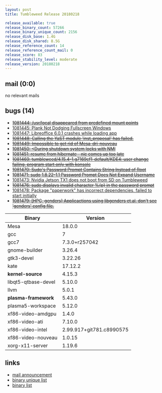 ```yaml
---
layout: post
title: Tumbleweed Release 20180218

release_available: true
release_binary_count: 57266
release_binary_unique_count: 2156
release_disk_base: 1.4G
release_disk_shared: 8.5G
release_reference_count: 14
release_reference_count_mail: 0
release_score: 83
release_stability_level: moderate
release_version: 20180218
---
```


## mail (0:0)

no relevant mails

## bugs (14)

<!--more-->

- ~~[1081444: /usr/local disappeared from predefined mount points](https://bugzilla.opensuse.org/show_bug.cgi?id=1081444)~~
- [1081445: Plank Not Dodging Fullscreen Windows](https://bugzilla.opensuse.org/show_bug.cgi?id=1081445)
- [1081447: Libreoffice 6.0.1 crashes while loading app](https://bugzilla.opensuse.org/show_bug.cgi?id=1081447)
- ~~[1081448: Calling the YaST module 'inst_proposal' has failed.](https://bugzilla.opensuse.org/show_bug.cgi?id=1081448)~~
- ~~[1081449: Impossible to get rid of Mesa-dri-nouveau](https://bugzilla.opensuse.org/show_bug.cgi?id=1081449)~~
- ~~[1081450: <During shutdown system locks with NMI](https://bugzilla.opensuse.org/show_bug.cgi?id=1081450)~~
- ~~[1081451: resume from hibernate - nic comes up too late](https://bugzilla.opensuse.org/show_bug.cgi?id=1081451)~~
- ~~[1081469: tumbleweed/4.15.4-1.g7169cf1-default/KDE4: user change failing, program start only with konsole](https://bugzilla.opensuse.org/show_bug.cgi?id=1081469)~~
- ~~[1081470: Sudo's Password Prompt Contains String Instead of Root](https://bugzilla.opensuse.org/show_bug.cgi?id=1081470)~~
- ~~[1081471: sudo 1.8.22-1.1 Password Prompt Does Not Expand Username](https://bugzilla.opensuse.org/show_bug.cgi?id=1081471)~~
- [1081473: Nvidia Jetson TX1 does not boot from SD on Tumbleweed](https://bugzilla.opensuse.org/show_bug.cgi?id=1081473)
- ~~[1081476: sudo displays invalid character %{p} in the password prompt](https://bugzilla.opensuse.org/show_bug.cgi?id=1081476)~~
- [1081478: Package "paperwork" has incorrect dependencies, failed to start initially](https://bugzilla.opensuse.org/show_bug.cgi?id=1081478)
- ~~[1081479: [HPC, genders] Applicactions using libgenders et.al. don't see 'genders' config file.](https://bugzilla.opensuse.org/show_bug.cgi?id=1081479)~~

Binary | Version
--- | ---
Mesa | 18.0.0
gcc | 7
gcc7 | 7.3.0+r257042
gnome-builder | 3.26.4
gtk3-devel | 3.22.26
kate | 17.12.2
**kernel-source** | 4.15.3
libqt5-qtbase-devel | 5.10.0
llvm | 5.0.1
**plasma-framework** | 5.43.0
plasma5-workspace | 5.12.0
xf86-video-amdgpu | 1.4.0
xf86-video-ati | 7.10.0
xf86-video-intel | 2.99.917+git781.c8990575
xf86-video-nouveau | 1.0.15
xorg-x11-server | 1.19.6

## links

- [mail announcement](https://lists.opensuse.org/opensuse-factory/2018-02/msg00711.html)
- [binary unique list](http://download.tumbleweed.boombatower.com/20180218/rpm.unique.list)
- [binary list](http://download.tumbleweed.boombatower.com/20180218/rpm.list)
